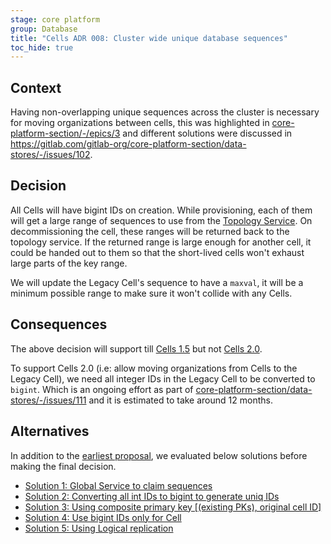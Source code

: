 ```yaml
---
stage: core platform
group: Database
title: "Cells ADR 008: Cluster wide unique database sequences"
toc_hide: true
---
```


## Context

Having non-overlapping unique sequences across the cluster is necessary for moving organizations between cells,
this was highlighted in [core-platform-section/-/epics/3](https://gitlab.com/groups/gitlab-org/core-platform-section/-/epics/3)
and different solutions were discussed in <https://gitlab.com/gitlab-org/core-platform-section/data-stores/-/issues/102>.

## Decision

All Cells will have bigint IDs on creation. While provisioning, each of them will get a
large range of sequences to use from the [Topology Service](../topology_service.md).
On decommissioning the cell, these ranges will be
returned back to the topology service. If the returned range is large enough for another cell, it could be handed out to
them so that the short-lived cells won't exhaust large parts of the key range.

We will update the Legacy Cell's sequence to have a `maxval`, it will be a minimum possible range to make sure it
won't collide with any Cells.

## Consequences

The above decision will support till [Cells 1.5](../iterations/cells-1.5.md) but not [Cells 2.0](../iterations/cells-2.0.md).

To support Cells 2.0 (i.e: allow moving organizations from
Cells to the Legacy Cell), we need all integer IDs in the Legacy Cell to be converted to `bigint`. Which is an
ongoing effort as part of [core-platform-section/data-stores/-/issues/111](https://gitlab.com/gitlab-org/core-platform-section/data-stores/-/issues/111)
and it is estimated to take around 12 months.

## Alternatives

In addition to the [earliest proposal](../rejected/impacted_features/database_sequences.md), we evaluated
below solutions before making the final decision.

- [Solution 1: Global Service to claim sequences](https://gitlab.com/gitlab-org/core-platform-section/data-stores/-/issues/102#note_1853252715)
- [Solution 2: Converting all int IDs to bigint to generate uniq IDs](https://gitlab.com/gitlab-org/core-platform-section/data-stores/-/issues/102#note_1853260434)
- [Solution 3: Using composite primary key [(existing PKs), original cell ID]](https://gitlab.com/gitlab-org/core-platform-section/data-stores/-/issues/102#note_1853265147)
- [Solution 4: Use bigint IDs only for Cell](https://gitlab.com/gitlab-org/core-platform-section/data-stores/-/issues/102#note_1853328985)
- [Solution 5: Using Logical replication](https://gitlab.com/gitlab-org/core-platform-section/data-stores/-/issues/102#note_1857486154)
